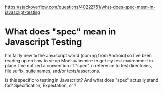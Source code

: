 <a href="https://stackoverflow.com/questions/40222751/what-does-spec-mean-in-javascript-testing">https://stackoverflow.com/questions/40222751/what-does-spec-mean-in-javascript-testing</a><div id="articleHeader"><h1>What does "spec" mean in Javascript Testing</h1></div>

<p>I'm fairly new to the Javascript world (coming from Android) so I've been reading up on how to setup Mocha/Jasmine to get my test environment in place.  I've noticed a convention of "spec" in reference to test directories, file suffix, suite names, and/or tests/assertions.  </p>

<p>Is this specific to testing in Javascript?  And what does "spec" actually stand for?  Specification, Expectation, or ?</p>
    